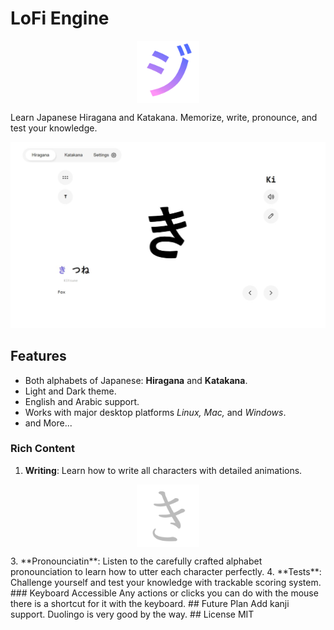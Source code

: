 # LoFi Engine
<p align="center">
    <img alt="Icon" align="center" width="100" heigth="100" src="app-icon.png" />
</p>
Learn Japanese Hiragana and Katakana. Memorize, write, pronounce, and test your knowledge.

![screenshot](public/screenshot.jpeg)
## Features 
* Both alphabets of Japanese: **Hiragana** and **Katakana**.
* Light and Dark theme.
* English and Arabic support.
* Works with major desktop platforms *Linux,* *Mac,* and *Windows*.
* and More...
### Rich Content
1. **Writing**: Learn how to write all characters with detailed animations.
<p align="center">
    <img alt="Icon" align="center" width="100" heigth="100" src="public/assets/Animated/12365.svg" />
</p>
3. **Pronounciatin**: Listen to the carefully crafted alphabet pronounciation to learn how to utter each character perfectly.
4. **Tests**: Challenge yourself and test your knowledge with trackable scoring system.
### Keyboard Accessible
Any actions or clicks you can do with the mouse there is a shortcut for it with the keyboard.
## Future Plan
Add kanji support. Duolingo is very good by the way.
## License
MIT



